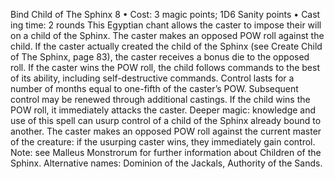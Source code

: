Bind Child of The Sphinx 8
• Cost:  3 magic points; 1D6 Sanity points
•
 Cast
ing time: 2 rounds
This Egyptian chant allows the caster to impose their will 
on a child of the Sphinx. The caster makes an opposed 
POW roll against the child. If the caster actually created 
the child of the Sphinx (see Create Child of The Sphinx, 
page 83), the caster receives a bonus die to the opposed 
roll. If the caster wins the POW roll, the child follows 
commands to the best of its ability, including self-destructive commands. Control lasts for a number of 
months equal to one-fifth of the caster’s POW. Subsequent 
control may be renewed through additional castings. If the 
child wins the POW roll, it immediately attacks the caster.
Deeper magic: knowledge and use of this spell can usurp 
control of a child of the Sphinx already bound to another. 
The caster makes an opposed POW roll against the current 
master of the creature: if the usurping caster wins, they 
immediately gain control. Note: see Malleus Monstrorum for further information about 
Children of the Sphinx.
Alternative names: Dominion of the Jackals, Authority of 
the Sands.

